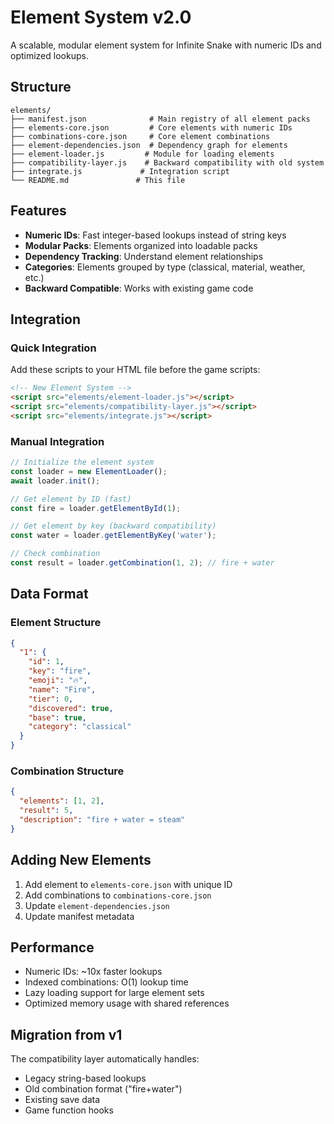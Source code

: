 # Element System v2.0

A scalable, modular element system for Infinite Snake with numeric IDs and optimized lookups.

## Structure

```
elements/
├── manifest.json              # Main registry of all element packs
├── elements-core.json         # Core elements with numeric IDs
├── combinations-core.json     # Core element combinations
├── element-dependencies.json  # Dependency graph for elements
├── element-loader.js         # Module for loading elements
├── compatibility-layer.js    # Backward compatibility with old system
├── integrate.js             # Integration script
└── README.md               # This file
```

## Features

- **Numeric IDs**: Fast integer-based lookups instead of string keys
- **Modular Packs**: Elements organized into loadable packs
- **Dependency Tracking**: Understand element relationships
- **Categories**: Elements grouped by type (classical, material, weather, etc.)
- **Backward Compatible**: Works with existing game code

## Integration

### Quick Integration

Add these scripts to your HTML file before the game scripts:

```html
<!-- New Element System -->
<script src="elements/element-loader.js"></script>
<script src="elements/compatibility-layer.js"></script>
<script src="elements/integrate.js"></script>
```

### Manual Integration

```javascript
// Initialize the element system
const loader = new ElementLoader();
await loader.init();

// Get element by ID (fast)
const fire = loader.getElementById(1);

// Get element by key (backward compatibility)
const water = loader.getElementByKey('water');

// Check combination
const result = loader.getCombination(1, 2); // fire + water
```

## Data Format

### Element Structure
```json
{
  "1": {
    "id": 1,
    "key": "fire",
    "emoji": "🔥",
    "name": "Fire",
    "tier": 0,
    "discovered": true,
    "base": true,
    "category": "classical"
  }
}
```

### Combination Structure
```json
{
  "elements": [1, 2],
  "result": 5,
  "description": "fire + water = steam"
}
```

## Adding New Elements

1. Add element to `elements-core.json` with unique ID
2. Add combinations to `combinations-core.json`
3. Update `element-dependencies.json`
4. Update manifest metadata

## Performance

- Numeric IDs: ~10x faster lookups
- Indexed combinations: O(1) lookup time
- Lazy loading support for large element sets
- Optimized memory usage with shared references

## Migration from v1

The compatibility layer automatically handles:
- Legacy string-based lookups
- Old combination format ("fire+water")
- Existing save data
- Game function hooks
